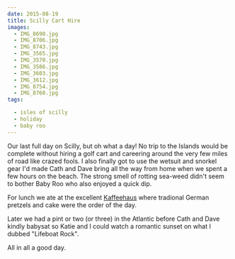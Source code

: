```yaml
---
date: 2015-08-19
title: Scilly Cart Hire
images:
  - IMG_8690.jpg
  - IMG_8706.jpg
  - IMG_8743.jpg
  - IMG_3565.jpg
  - IMG_3570.jpg
  - IMG_3586.jpg
  - IMG_3603.jpg
  - IMG_3612.jpg
  - IMG_8754.jpg
  - IMG_8760.jpg
tags:

  - isles of scilly
  - holiday
  - baby roo
---
```

Our last full day on Scilly, but oh what a day! No trip to the Islands would be complete without hiring a golf cart and careering around the very few miles of road like crazed fools. I also finally got to use the wetsuit and snorkel gear I'd made Cath and Dave bring all the way from home when we spent a few hours on the beach. The strong smell of rotting sea-weed didn't seem to bother Baby Roo who also enjoyed a quick dip.

For lunch we ate at the excellent [Kaffeehaus](http://www.scillyguesthouse.co.uk/kaffeehaus) where tradional German pretzels and cake were the order of the day.

Later we had a pint or two (or three) in the Atlantic before Cath and Dave kindly babysat so Katie and I could watch a romantic sunset on what I dubbed "Lifeboat Rock". 

All in all a good day. 